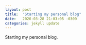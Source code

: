 ```yaml
---
layout: post
title:  "Starting my personal blog"
date:   2020-03-28 21:03:05 -0300
categories: jekyll update
---
```


Starting my personal blog.